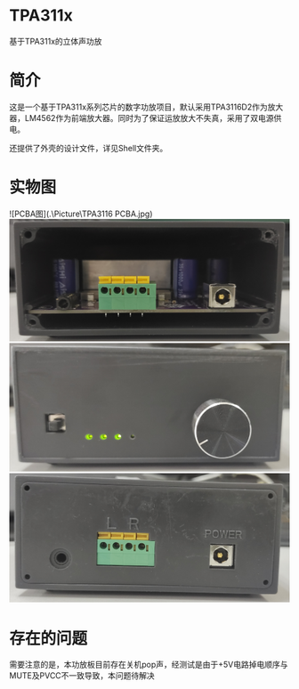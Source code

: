 # TPA311x

基于TPA311x的立体声功放

# 简介

这是一个基于TPA311x系列芯片的数字功放项目，默认采用TPA3116D2作为放大器，LM4562作为前端放大器。同时为了保证运放放大不失真，采用了双电源供电。

还提供了外壳的设计文件，详见Shell文件夹。

# 实物图

![PCBA图](.\Picture\TPA3116 PCBA.jpg)
![内部装配图](.\Picture\TPA3116-ASM-Int.jpg)
![前面板](.\Picture\TPA3116-ASM-Front.jpg)
![后面板](.\Picture\TPA3116-ASM-Back.jpg)

# 存在的问题

需要注意的是，本功放板目前存在关机pop声，经测试是由于+5V电路掉电顺序与MUTE及PVCC不一致导致，本问题待解决
